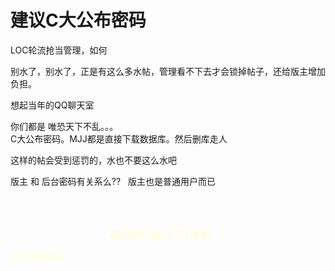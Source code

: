 # 建议C大公布密码


LOC轮流抢当管理，如何

别水了，别水了，正是有这么多水帖，管理看不下去才会锁掉帖子，还给版主增加负担。

想起当年的QQ聊天室

你们都是 唯恐天下不乱。。。<br />
C大公布密码。MJJ都是直接下载数据库。然后删库走人

这样的帖会受到惩罚的，水也不要这么水吧

版主 和 后台密码有关系么??&nbsp; &nbsp;版主也是普通用户而已<ul></ul><span style="float:left;margin-right:5px"><br />
<br />
<br />
<font color="FFFFCC">&nbsp; &nbsp; &nbsp; &nbsp; &nbsp; &nbsp; &nbsp; &nbsp; &nbsp; &nbsp; &nbsp; &nbsp; &nbsp; &nbsp; &nbsp; &nbsp; &nbsp; &nbsp; &nbsp; &nbsp; 藏起来的小尾巴,不让你看!&nbsp;&nbsp;

<img src="static/image/smiley/default/lol.gif" smilieid="12" border="0" alt="" />C大祝福降临~
